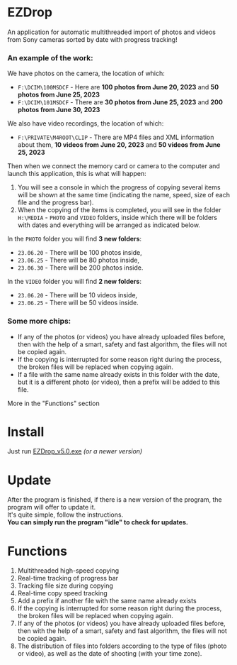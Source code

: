 # EZDrop
An application for automatic multithreaded import of photos and videos from Sony cameras sorted by date with progress tracking!
### An example of the work:
We have photos on the camera, the location of which:
+ `F:\DCIM\100MSDCF` - Here are **100 photos from June 20, 2023** and **50 photos from June 25, 2023**
+ `F:\DCIM\101MSDCF` - There are **30 photos from June 25, 2023** and **200 photos from June 30, 2023**

We also have video recordings, the location of which:
+ `F:\PRIVATE\M4ROOT\CLIP` - There are MP4 files and XML information about them, **10 videos from June 20, 2023** and **50 videos from June 25, 2023**

Then when we connect the memory card or camera to the computer and launch this application, this is what will happen:
1. You will see a console in which the progress of copying several items will be shown at the same time (indicating the name, speed, size of each file and the progress bar).
2. When the copying of the items is completed, you will see in the folder `H:\MEDIA` - `PHOTO` and `VIDEO` folders, inside which there will be folders with dates and everything will be arranged as indicated below.

In the `PHOTO` folder you will find **3 new folders**:
+ `23.06.20` - There will be 100 photos inside,
+ `23.06.25` - There will be 80 photos inside,
+ `23.06.30` - There will be 200 photos inside.
  
In the `VIDEO` folder you will find **2 new folders**:
+ `23.06.20` - There will be 10 videos inside,
+ `23.06.25` - There will be 50 videos inside.

### Some more chips:
+ If any of the photos (or videos) you have already uploaded files before, then with the help of a smart, safety and fast algorithm, the files will not be copied again.
+ If the copying is interrupted for some reason right during the process, the broken files will be replaced when copying again.
+ If a file with the same name already exists in this folder with the date, but it is a different photo (or video), then a prefix will be added to this file.
  
More in the "Functions" section

# Install
Just run [EZDrop_v5.0.exe](https://github.com/mediahope/EZDrop/releases) _(or a newer version)_

# Update
After the program is finished, if there is a new version of the program, the program will offer to update it.<br />
It's quite simple, follow the instructions.<br />
**You can simply run the program "idle" to check for updates.**

# Functions
1. Multithreaded high-speed copying
2. Real-time tracking of progress bar
3. Tracking file size during copying
4. Real-time copy speed tracking
5. Add a prefix if another file with the same name already exists
6. If the copying is interrupted for some reason right during the process, the broken files will be replaced when copying again.
7. If any of the photos (or videos) you have already uploaded files before, then with the help of a smart, safety and fast algorithm, the files will not be copied again.
8. The distribution of files into folders according to the type of files (photo or video), as well as the date of shooting (with your time zone).
